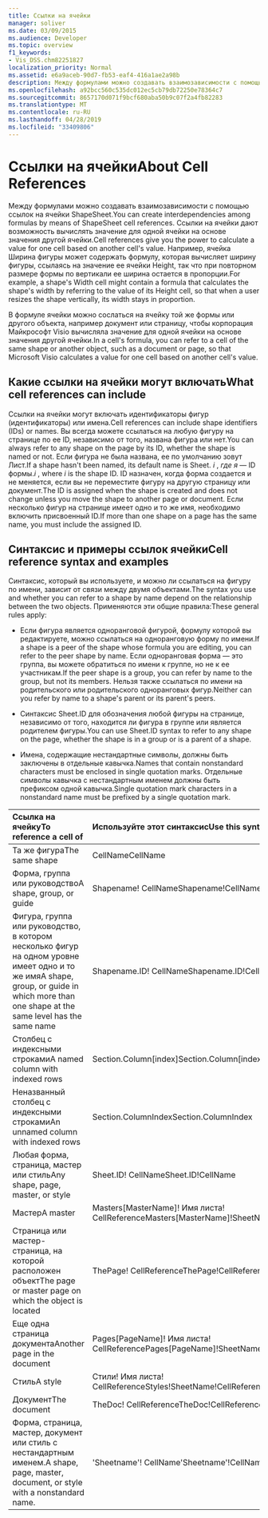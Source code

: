 ```yaml
---
title: Ссылки на ячейки
manager: soliver
ms.date: 03/09/2015
ms.audience: Developer
ms.topic: overview
f1_keywords:
- Vis_DSS.chm82251827
localization_priority: Normal
ms.assetid: e6a9aceb-90d7-fb53-eaf4-416a1ae2a98b
description: Между формулами можно создавать взаимозависимости с помощью ссылок на ячейки ShapeSheet. Ссылки на ячейки дают возможность вычислять значение для одной ячейки на основе значения другой ячейки. Например, ячейка Ширина фигуры может содержать формулу, которая вычисляет ширину фигуры, ссылаясь на значение ее ячейки Height, так что при повторном размере формы по вертикали ее ширина остается в пропорции.
ms.openlocfilehash: a92bcc560c535dc012ec5cb79db72250e78364c7
ms.sourcegitcommit: 8657170d071f9bcf680aba50b9c07f2a4fb82283
ms.translationtype: MT
ms.contentlocale: ru-RU
ms.lasthandoff: 04/28/2019
ms.locfileid: "33409806"
---
```

# <a name="about-cell-references"></a><span data-ttu-id="4270e-105">Ссылки на ячейки</span><span class="sxs-lookup"><span data-stu-id="4270e-105">About Cell References</span></span>

<span data-ttu-id="4270e-106">Между формулами можно создавать взаимозависимости с помощью ссылок на ячейки ShapeSheet.</span><span class="sxs-lookup"><span data-stu-id="4270e-106">You can create interdependencies among formulas by means of ShapeSheet cell references.</span></span> <span data-ttu-id="4270e-107">Ссылки на ячейки дают возможность вычислять значение для одной ячейки на основе значения другой ячейки.</span><span class="sxs-lookup"><span data-stu-id="4270e-107">Cell references give you the power to calculate a value for one cell based on another cell's value.</span></span> <span data-ttu-id="4270e-108">Например, ячейка Ширина фигуры может содержать формулу, которая вычисляет ширину фигуры, ссылаясь на значение ее ячейки Height, так что при повторном размере формы по вертикали ее ширина остается в пропорции.</span><span class="sxs-lookup"><span data-stu-id="4270e-108">For example, a shape's Width cell might contain a formula that calculates the shape's width by referring to the value of its Height cell, so that when a user resizes the shape vertically, its width stays in proportion.</span></span>
  
<span data-ttu-id="4270e-109">В формуле ячейки можно сослаться на ячейку той же формы или другого объекта, например документ или страницу, чтобы корпорация Майкрософт Visio вычисляла значение для одной ячейки на основе значения другой ячейки.</span><span class="sxs-lookup"><span data-stu-id="4270e-109">In a cell's formula, you can refer to a cell of the same shape or another object, such as a document or page, so that Microsoft Visio calculates a value for one cell based on another cell's value.</span></span>
  
## <a name="what-cell-references-can-include"></a><span data-ttu-id="4270e-110">Какие ссылки на ячейки могут включать</span><span class="sxs-lookup"><span data-stu-id="4270e-110">What cell references can include</span></span>

<span data-ttu-id="4270e-111">Ссылки на ячейки могут включать идентификаторы фигур (идентификаторы) или имена.</span><span class="sxs-lookup"><span data-stu-id="4270e-111">Cell references can include shape identifiers (IDs) or names.</span></span> <span data-ttu-id="4270e-112">Вы всегда можете ссылаться на любую фигуру на странице по ее ID, независимо от того, названа фигура или нет.</span><span class="sxs-lookup"><span data-stu-id="4270e-112">You can always refer to any shape on the page by its ID, whether the shape is named or not.</span></span> <span data-ttu-id="4270e-113">Если фигура не была названа, ее по умолчанию зовут Лист.</span><span class="sxs-lookup"><span data-stu-id="4270e-113">If a shape hasn't been named, its default name is Sheet.</span></span> <span data-ttu-id="4270e-114">*i*  ,  *где я*  — ID формы.</span><span class="sxs-lookup"><span data-stu-id="4270e-114">*i*  , where  *i*  is the shape ID.</span></span> <span data-ttu-id="4270e-115">ID назначен, когда форма создается и не меняется, если вы не переместите фигуру на другую страницу или документ.</span><span class="sxs-lookup"><span data-stu-id="4270e-115">The ID is assigned when the shape is created and does not change unless you move the shape to another page or document.</span></span> <span data-ttu-id="4270e-116">Если несколько фигур на странице имеет одно и то же имя, необходимо включить присвоенный ID.</span><span class="sxs-lookup"><span data-stu-id="4270e-116">If more than one shape on a page has the same name, you must include the assigned ID.</span></span> 
  
## <a name="cell-reference-syntax-and-examples"></a><span data-ttu-id="4270e-117">Синтаксис и примеры ссылок ячейки</span><span class="sxs-lookup"><span data-stu-id="4270e-117">Cell reference syntax and examples</span></span>

<span data-ttu-id="4270e-118">Синтаксис, который вы используете, и можно ли ссылаться на фигуру по имени, зависит от связи между двумя объектами.</span><span class="sxs-lookup"><span data-stu-id="4270e-118">The syntax you use and whether you can refer to a shape by name depend on the relationship between the two objects.</span></span> <span data-ttu-id="4270e-119">Применяются эти общие правила:</span><span class="sxs-lookup"><span data-stu-id="4270e-119">These general rules apply:</span></span>
  
- <span data-ttu-id="4270e-120">Если фигура является одноранговой фигурой, формулу которой вы редактируете, можно ссылаться на одноранговую форму по имени.</span><span class="sxs-lookup"><span data-stu-id="4270e-120">If a shape is a peer of the shape whose formula you are editing, you can refer to the peer shape by name.</span></span> <span data-ttu-id="4270e-121">Если одноранговая форма — это группа, вы можете обратиться по имени к группе, но не к ее участникам.</span><span class="sxs-lookup"><span data-stu-id="4270e-121">If the peer shape is a group, you can refer by name to the group, but not its members.</span></span> <span data-ttu-id="4270e-122">Нельзя также ссылаться по имени на родительского или родительского одноранговых фигур.</span><span class="sxs-lookup"><span data-stu-id="4270e-122">Neither can you refer by name to a shape's parent or its parent's peers.</span></span>
    
- <span data-ttu-id="4270e-123">Синтаксис Sheet.ID для обозначения любой фигуры на странице, независимо от того, находится ли фигура в группе или является родителем фигуры.</span><span class="sxs-lookup"><span data-stu-id="4270e-123">You can use Sheet.ID syntax to refer to any shape on the page, whether the shape is in a group or is a parent of a shape.</span></span>
    
- <span data-ttu-id="4270e-124">Имена, содержащие нестандартные символы, должны быть заключены в отдельные кавычка.</span><span class="sxs-lookup"><span data-stu-id="4270e-124">Names that contain nonstandard characters must be enclosed in single quotation marks.</span></span> <span data-ttu-id="4270e-125">Отдельные символы кавычка с нестандартным именем должны быть префиксом одной кавычка.</span><span class="sxs-lookup"><span data-stu-id="4270e-125">Single quotation mark characters in a nonstandard name must be prefixed by a single quotation mark.</span></span>
    
|<span data-ttu-id="4270e-126">**Ссылка на ячейку**</span><span class="sxs-lookup"><span data-stu-id="4270e-126">**To reference a cell of**</span></span>|<span data-ttu-id="4270e-127">**Используйте этот синтаксис**</span><span class="sxs-lookup"><span data-stu-id="4270e-127">**Use this syntax**</span></span>|<span data-ttu-id="4270e-128">**Пример**</span><span class="sxs-lookup"><span data-stu-id="4270e-128">**Example**</span></span>|
|:-----|:-----|:-----|
|<span data-ttu-id="4270e-129">Та же фигура</span><span class="sxs-lookup"><span data-stu-id="4270e-129">The same shape</span></span>  <br/> | <span data-ttu-id="4270e-130">CellName</span><span class="sxs-lookup"><span data-stu-id="4270e-130">CellName</span></span>  <br/> | <span data-ttu-id="4270e-131">Width</span><span class="sxs-lookup"><span data-stu-id="4270e-131">Width</span></span>  <br/> |
| <span data-ttu-id="4270e-132">Форма, группа или руководство</span><span class="sxs-lookup"><span data-stu-id="4270e-132">A shape, group, or guide</span></span>  <br/> | <span data-ttu-id="4270e-133">Shapename! CellName</span><span class="sxs-lookup"><span data-stu-id="4270e-133">Shapename!CellName</span></span>  <br/> | <span data-ttu-id="4270e-134">Звезда! Угол</span><span class="sxs-lookup"><span data-stu-id="4270e-134">Star!Angle</span></span>  <br/> |
| <span data-ttu-id="4270e-135">Фигура, группа или руководство, в котором несколько фигур на одном уровне имеет одно и то же имя</span><span class="sxs-lookup"><span data-stu-id="4270e-135">A shape, group, or guide in which more than one shape at the same level has the same name</span></span>  <br/> | <span data-ttu-id="4270e-136">Shapename.ID! CellName</span><span class="sxs-lookup"><span data-stu-id="4270e-136">Shapename.ID!CellName</span></span>  <br/> | <span data-ttu-id="4270e-137">Executive.2! Высота</span><span class="sxs-lookup"><span data-stu-id="4270e-137">Executive.2!Height</span></span>  <br/> |
| <span data-ttu-id="4270e-138">Столбец с индексными строками</span><span class="sxs-lookup"><span data-stu-id="4270e-138">A named column with indexed rows</span></span>  <br/> | <span data-ttu-id="4270e-139">Section.Column[index]</span><span class="sxs-lookup"><span data-stu-id="4270e-139">Section.Column[index]</span></span>  <br/> | <span data-ttu-id="4270e-140">Char.Font[3]</span><span class="sxs-lookup"><span data-stu-id="4270e-140">Char.Font[3]</span></span>  <br/> |
| <span data-ttu-id="4270e-141">Неназванный столбец с индексными строками</span><span class="sxs-lookup"><span data-stu-id="4270e-141">An unnamed column with indexed rows</span></span>  <br/> | <span data-ttu-id="4270e-142">Section.ColumnIndex</span><span class="sxs-lookup"><span data-stu-id="4270e-142">Section.ColumnIndex</span></span>  <br/> | <span data-ttu-id="4270e-143">Scratch.A5</span><span class="sxs-lookup"><span data-stu-id="4270e-143">Scratch.A5</span></span>  <br/> |
| <span data-ttu-id="4270e-144">Любая форма, страница, мастер или стиль</span><span class="sxs-lookup"><span data-stu-id="4270e-144">Any shape, page, master, or style</span></span>  <br/> | <span data-ttu-id="4270e-145">Sheet.ID! CellName</span><span class="sxs-lookup"><span data-stu-id="4270e-145">Sheet.ID!CellName</span></span>  <br/> | <span data-ttu-id="4270e-146">Sheet.8! FillForegnd</span><span class="sxs-lookup"><span data-stu-id="4270e-146">Sheet.8!FillForegnd</span></span>  <br/> |
| <span data-ttu-id="4270e-147">Мастер</span><span class="sxs-lookup"><span data-stu-id="4270e-147">A master</span></span>  <br/> | <span data-ttu-id="4270e-148">Masters[MasterName]! Имя листа! CellReference</span><span class="sxs-lookup"><span data-stu-id="4270e-148">Masters[MasterName]!SheetName!CellReference</span></span>  <br/> | <span data-ttu-id="4270e-149">Мастера[Gear]! Вал! Geometry1.X1</span><span class="sxs-lookup"><span data-stu-id="4270e-149">Masters[Gear]!Shaft!Geometry1.X1</span></span>  <br/> |
| <span data-ttu-id="4270e-150">Страница или мастер-страница, на которой расположен объект</span><span class="sxs-lookup"><span data-stu-id="4270e-150">The page or master page on which the object is located</span></span>  <br/> | <span data-ttu-id="4270e-151">ThePage! CellReference</span><span class="sxs-lookup"><span data-stu-id="4270e-151">ThePage!CellReference</span></span>  <br/> | <span data-ttu-id="4270e-152">ThePage! User.Vanishing_Point</span><span class="sxs-lookup"><span data-stu-id="4270e-152">ThePage!User.Vanishing_Point</span></span>  <br/> |
| <span data-ttu-id="4270e-153">Еще одна страница документа</span><span class="sxs-lookup"><span data-stu-id="4270e-153">Another page in the document</span></span>  <br/> | <span data-ttu-id="4270e-154">Pages[PageName]! Имя листа! CellReference</span><span class="sxs-lookup"><span data-stu-id="4270e-154">Pages[PageName]!SheetName!CellReference</span></span>  <br/> | <span data-ttu-id="4270e-155">Pages[Page-3]! Sheet.4! BeginX</span><span class="sxs-lookup"><span data-stu-id="4270e-155">Pages[Page-3]!Sheet.4!BeginX</span></span>  <br/> |
| <span data-ttu-id="4270e-156">Стиль</span><span class="sxs-lookup"><span data-stu-id="4270e-156">A style</span></span>  <br/> | <span data-ttu-id="4270e-157">Стили! Имя листа! CellReference</span><span class="sxs-lookup"><span data-stu-id="4270e-157">Styles!SheetName!CellReference</span></span>  <br/> | <span data-ttu-id="4270e-158">Стили! Менеджер! LineColor</span><span class="sxs-lookup"><span data-stu-id="4270e-158">Styles!Manager!LineColor</span></span>  <br/> |
| <span data-ttu-id="4270e-159">Документ</span><span class="sxs-lookup"><span data-stu-id="4270e-159">The document</span></span>  <br/> | <span data-ttu-id="4270e-160">TheDoc! CellReference</span><span class="sxs-lookup"><span data-stu-id="4270e-160">TheDoc!CellReference</span></span>  <br/> | <span data-ttu-id="4270e-161">TheDoc! PreviewQuality</span><span class="sxs-lookup"><span data-stu-id="4270e-161">TheDoc!PreviewQuality</span></span>  <br/> |
| <span data-ttu-id="4270e-162">Форма, страница, мастер, документ или стиль с нестандартным именем.</span><span class="sxs-lookup"><span data-stu-id="4270e-162">A shape, page, master, document, or style with a nonstandard name.</span></span>  <br/> | <span data-ttu-id="4270e-163">'Sheetname'! CellName</span><span class="sxs-lookup"><span data-stu-id="4270e-163">'Sheetname'!CellName</span></span>  <br/> | <span data-ttu-id="4270e-164">"1-D"! LineColor</span><span class="sxs-lookup"><span data-stu-id="4270e-164">'1-D'!LineColor</span></span>  <br/> |
   

